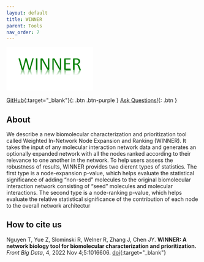 ```yaml
---
layout: default
title: WINNER
parent: Tools
nav_order: 7
---
```

![Alt text](/assets/images/winner.png?raw=true "WINNER")

[GitHub](https://github.com/aimed-uab/WINNER){:target="_blank"}{: .btn .btn-purple } 
[Ask Questions!](https://uabdatascience.slack.com/archives/C03LPL4MZS5){: .btn }

## About

We describe a new biomolecular characterization and prioritization
tool called Weighted In-Network Node Expansion and Ranking (WINNER).
It takes the input of any molecular interaction network data and generates
an optionally expanded network with all the nodes ranked according to
their relevance to one another in the network. To help users assess the
robustness of results, WINNER provides two dierent types of statistics. The
first type is a node-expansion p-value, which helps evaluate the statistical
significance of adding “non-seed” molecules to the original biomolecular
interaction network consisting of “seed” molecules and molecular interactions.
The second type is a node-ranking p-value, which helps evaluate the
relative statistical significance of the contribution of each node to the
overall network architectur

## How to cite us

Nguyen T, Yue Z, Slominski R, Welner R, Zhang J, Chen JY. **WINNER: A network biology tool for biomolecular characterization and prioritization.** _Front Big Data_, 4, 2022 Nov 4;5:1016606.  <span class="fs-3">[doi](https://doi.org/10.3389/fdata.2022.1016606){:target="_blank"}</span>


